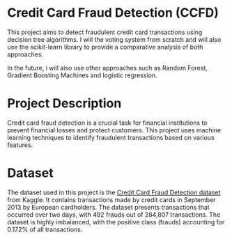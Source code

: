 # Credit Card Fraud Detection (CCFD)

This project aims to detect fraudulent credit card transactions using decision tree algorithms. 
I will the voting system from scratch and will also use the scikit-learn library to provide a comparative analysis of both approaches.

In the future, i will also use other approaches such as Random Forest, Gradient Boosting Machines and logistic regression.

# Project Description

Credit card fraud detection is a crucial task for financial institutions to prevent financial losses and protect customers. 
This project uses machine learning techniques to identify fraudulent transactions based on various features.

# Dataset

The dataset used in this project is the [Credit Card Fraud Detection dataset](https://www.kaggle.com/mlg-ulb/creditcardfraud) from Kaggle. It contains transactions made by credit cards in September 2013 by European cardholders. 
The dataset presents transactions that occurred over two days, with 492 frauds out of 284,807 transactions. The dataset is highly imbalanced, with the positive class (frauds) accounting for 0.172% of all transactions.
